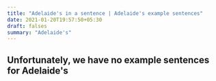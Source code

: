 ```yaml
---
title: "Adelaide's in a sentence | Adelaide's example sentences"
date: 2021-01-20T19:57:50+05:30
draft: falses
summary: "Adelaide's"
---
```

## Unfortunately, we have no example sentences for Adelaide's                 
